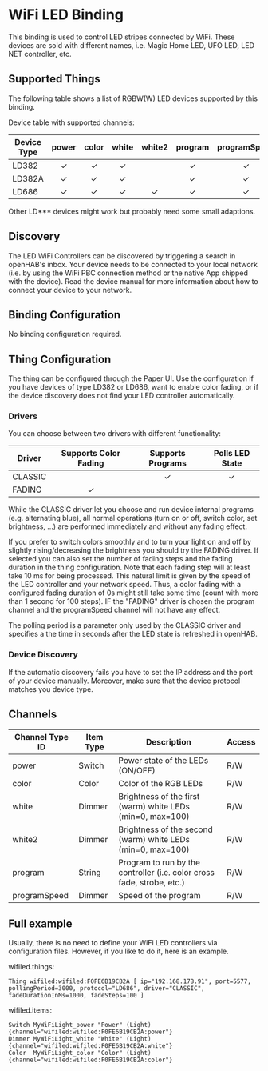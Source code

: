 # WiFi LED Binding

This binding is used to control LED stripes connected by WiFi. These devices are sold with different names, i.e. Magic Home LED, UFO LED, LED NET controller, etc.  

## Supported Things

The following table shows a list of RGBW(W) LED devices supported by this binding.

Device table with supported channels:

| Device Type | power | color | white | white2 | program | programSpeed |
|-------------|:-----:|:-----:|:-----:|:------:|:-------:|:------------:|
| LD382       |   ✓   |   ✓   |   ✓   |        |    ✓    |      ✓       |
| LD382A      |   ✓   |   ✓   |   ✓   |        |    ✓    |      ✓       |
| LD686       |   ✓   |   ✓   |   ✓   |   ✓    |    ✓    |      ✓       |

Other LD*** devices might work but probably need some small adaptions.

## Discovery

The LED WiFi Controllers can be discovered by triggering a search in openHAB's inbox.
Your device needs to be connected to your local network
(i.e. by using the WiFi PBC connection method or the native App shipped with the device).
Read the device manual for more information about how to connect your device to your network.

## Binding Configuration

No binding configuration required.

## Thing Configuration

The thing can be configured through the Paper UI.
Use the configuration if you have devices of type LD382 or LD686, want to enable color fading,
or if the device discovery does not find your LED controller automatically.

### Drivers

You can choose between two drivers with different functionality:

| Driver  | Supports Color Fading | Supports Programs | Polls LED State |
|---------|:---------------------:|:-----------------:|:---------------:|
| CLASSIC |                       |         ✓         |        ✓        |
| FADING  |            ✓          |                   |                 |

While the CLASSIC driver let you choose and run device internal programs (e.g. alternating blue),
all normal operations (turn on or off, switch color, set brightness, ...) are performed immediately
and without any fading effect.

If you prefer to switch colors smoothly and to turn your light on and off by slightly rising/decreasing the brightness
you should try the FADING driver.
If selected you can also set the number of fading steps and the fading duration in the thing configuration.
Note that each fading step will at least take 10 ms for being processed.
This natural limit is given by the speed of the LED controller and your network speed.
Thus, a color fading with a configured fading duration of 0s might still take some time
(count with more than 1 second for 100 steps).
IF the "FADING" driver is chosen the program channel and the programSpeed channel will not have any effect.

The polling period is a parameter only used by the CLASSIC driver and specifies a the time in seconds
after the LED state is refreshed in openHAB.

### Device Discovery

If the automatic discovery fails you have to set the IP address and the port of your device manually.
Moreover, make sure that the device protocol matches you device type.

## Channels

| Channel Type ID | Item Type | Description                                          | Access |
|-----------------|-----------|------------------------------------------------------|--------|
| power           | Switch    | Power state of the LEDs (ON/OFF)                     | R/W    |
| color           | Color     | Color of the RGB LEDs                                | R/W    |
| white           | Dimmer    | Brightness of the first (warm) white LEDs (min=0, max=100) | R/W    |
| white2          | Dimmer    | Brightness of the second (warm) white LEDs (min=0, max=100) | R/W    |
| program         | String    | Program to run by the controller (i.e. color cross fade, strobe, etc.) | R/W |
| programSpeed    | Dimmer    | Speed of the program                                 | R/W    |

## Full example

Usually, there is no need to define your WiFi LED controllers via configuration files.
However, if you like to do it, here is an example.

wifiled.things:

    Thing wifiled:wifiled:F0FE6B19CB2A [ ip="192.168.178.91", port=5577, pollingPeriod=3000, protocol="LD686", driver="CLASSIC", fadeDurationInMs=1000, fadeSteps=100 ]

wifiled.items:

    Switch MyWiFiLight_power "Power" (Light) {channel="wifiled:wifiled:F0FE6B19CB2A:power"}
    Dimmer MyWiFiLight_white "White" (Light) {channel="wifiled:wifiled:F0FE6B19CB2A:white"}
    Color  MyWiFiLight_color "Color" (Light) {channel="wifiled:wifiled:F0FE6B19CB2A:color"}
